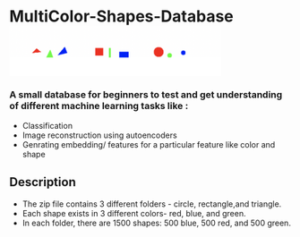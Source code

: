 # MultiColor-Shapes-Database <img align="center" alt="wallpaper" width = "75%" height= "75%" src="./shapes.png?raw=True" />
  
### A small database for beginners to test and get understanding of different machine learning tasks like :

- Classification
- Image reconstruction using autoencoders
- Genrating embedding/ features for a particular feature like color and shape

## Description

- The zip file contains 3 different folders - circle, rectangle,and triangle.
- Each shape exists in 3 different colors- red, blue, and green.
- In each folder, there are 1500 shapes: 500 blue, 500 red, and 500 green.
